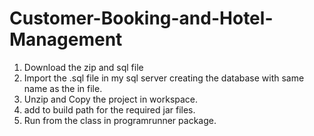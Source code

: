# Customer-Booking-and-Hotel-Management

1. Download the zip and sql file
2. Import the .sql file in my sql server creating the database with same name as the in file.
3. Unzip and Copy the project in workspace.
4. add to build path for the required jar files.
5. Run from the class in programrunner package.
